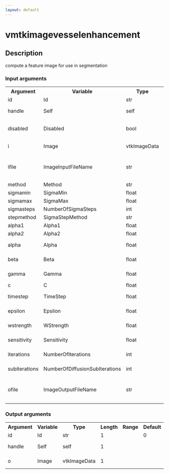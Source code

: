 ```yaml
---
layout: default
---
```

<h1>vmtkimagevesselenhancement</h1>
<h2>Description</h2>
compute a feature image for use in segmentation
<h3>Input arguments</h3>
<table class="vmtkscripts">
<tr>
<th>Argument</th><th>Variable</th><th>Type</th><th>Length</th><th>Range</th><th>Default</th><th>Description</th>
</tr>
<tr><td>id</td><td>Id</td><td>str</td><td>1</td><td></td><td>0</td><td>script id</td>
</tr>
<tr><td>handle</td><td>Self</td><td>self</td><td>1</td><td></td><td></td><td>handle to self</td>
</tr>
<tr><td>disabled</td><td>Disabled</td><td>bool</td><td>1</td><td></td><td>0</td><td>disable execution and piping</td>
</tr>
<tr><td>i</td><td>Image</td><td>vtkImageData</td><td>1</td><td></td><td></td><td>the input image</td>
</tr>
<tr><td>ifile</td><td>ImageInputFileName</td><td>str</td><td>1</td><td></td><td></td><td>filename for the default Image reader</td>
</tr>
<tr><td>method</td><td>Method</td><td>str</td><td>1</td><td>["frangi","sato","ved","vedm"]</td><td>frangi</td><td></td>
</tr>
<tr><td>sigmamin</td><td>SigmaMin</td><td>float</td><td>1</td><td>(0.0,)</td><td>1.0</td><td></td>
</tr>
<tr><td>sigmamax</td><td>SigmaMax</td><td>float</td><td>1</td><td>(0.0,)</td><td>1.0</td><td></td>
</tr>
<tr><td>sigmasteps</td><td>NumberOfSigmaSteps</td><td>int</td><td>1</td><td>(0,)</td><td>1</td><td></td>
</tr>
<tr><td>stepmethod</td><td>SigmaStepMethod</td><td>str</td><td>1</td><td>["equispaced","logarithmic"]</td><td>equispaced</td><td></td>
</tr>
<tr><td>alpha1</td><td>Alpha1</td><td>float</td><td>1</td><td>(0.0,)</td><td>0.5</td><td>(sato)</td>
</tr>
<tr><td>alpha2</td><td>Alpha2</td><td>float</td><td>1</td><td>(0.0,)</td><td>2.0</td><td>(sato)</td>
</tr>
<tr><td>alpha</td><td>Alpha</td><td>float</td><td>1</td><td>(0.0,)</td><td>0.5</td><td>(frangi, ved, vedm)</td>
</tr>
<tr><td>beta</td><td>Beta</td><td>float</td><td>1</td><td>(0.0,)</td><td>0.5</td><td>(frangi, ved, vedm)</td>
</tr>
<tr><td>gamma</td><td>Gamma</td><td>float</td><td>1</td><td>(0.0,)</td><td>5.0</td><td>(frangi, ved, vedm)</td>
</tr>
<tr><td>c</td><td>C</td><td>float</td><td>1</td><td>(0.0,)</td><td>1e-06</td><td>(ved)</td>
</tr>
<tr><td>timestep</td><td>TimeStep</td><td>float</td><td>1</td><td>(0.0,)</td><td>0.01</td><td>(ved, vedm)</td>
</tr>
<tr><td>epsilon</td><td>Epsilon</td><td>float</td><td>1</td><td>(0.0,)</td><td>0.01</td><td>(ved, vedm)</td>
</tr>
<tr><td>wstrength</td><td>WStrength</td><td>float</td><td>1</td><td>(0.0,)</td><td>25.0</td><td>(ved, vedm)</td>
</tr>
<tr><td>sensitivity</td><td>Sensitivity</td><td>float</td><td>1</td><td>(0.0,)</td><td>5.0</td><td>(ved, vedm)</td>
</tr>
<tr><td>iterations</td><td>NumberOfIterations</td><td>int</td><td>1</td><td>(0,)</td><td>0</td><td>(ved, vedm)</td>
</tr>
<tr><td>subiterations</td><td>NumberOfDiffusionSubIterations</td><td>int</td><td>1</td><td>(1,)</td><td>0</td><td>(ved, vedm)</td>
</tr>
<tr><td>ofile</td><td>ImageOutputFileName</td><td>str</td><td>1</td><td></td><td></td><td>filename for the default Image writer</td>
</tr>
</table><h3>Output arguments</h3>
<table class="vmtkscripts">
<tr>
<th>Argument</th><th>Variable</th><th>Type</th><th>Length</th><th>Range</th><th>Default</th><th>Description</th>
</tr>
<tr><td>id</td><td>Id</td><td>str</td><td>1</td><td></td><td>0</td><td>script id</td>
</tr>
<tr><td>handle</td><td>Self</td><td>self</td><td>1</td><td></td><td></td><td>handle to self</td>
</tr>
<tr><td>o</td><td>Image</td><td>vtkImageData</td><td>1</td><td></td><td></td><td>the output image</td>
</tr>
</table>
